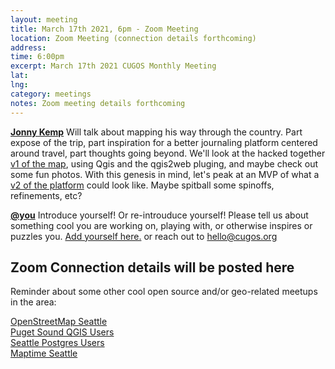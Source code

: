 ```yaml
---
layout: meeting
title: March 17th 2021, 6pm - Zoom Meeting
location: Zoom Meeting (connection details forthcoming)
address:
time: 6:00pm
excerpt: March 17th 2021 CUGOS Monthly Meeting
lat:
lng:
category: meetings
notes: Zoom meeting details forthcoming
---
```


**[Jonny Kemp](https://github.com/clubkemp)** Will talk about mapping his way through the country. Part expose of the trip, part inspiration for a better journaling platform centered around travel, part thoughts going beyond. We'll look at the hacked together [v1 of the map](https://clubkemp.com/travelmap/#5/40.234/-94.517), using Qgis and the qgis2web pluging,  and maybe check out some fun photos. With this genesis in mind, let's peak at an MVP of what a [v2 of the platform](https://wandir-front.herokuapp.com/7/dashboard) could look like. Maybe spitball some spinoffs, refinements, etc?

**[@you](http://cugos.org/people/)** Introduce yourself! Or re-introuduce yourself! Please tell us about something cool you are working on, playing with, or otherwise inspires or puzzles you. [Add yourself here.](https://github.com/cugos/cugos.github.com/blob/master/meetings/_posts/2020-11-18-cugos_monthly.md) or reach out to hello@cugos.org


## Zoom Connection details will be posted here


Reminder about some other cool open source and/or geo-related meetups in the area:

[OpenStreetMap Seattle](https://www.meetup.com/OpenStreetMap-Seattle/)  
[Puget Sound QGIS Users](https://www.meetup.com/Puget-Sound-QGIS-Users-Group/)  
[Seattle Postgres Users](https://www.meetup.com/Seattle-Postgres/)  
[Maptime Seattle](https://www.meetup.com/MaptimeSEA/)
